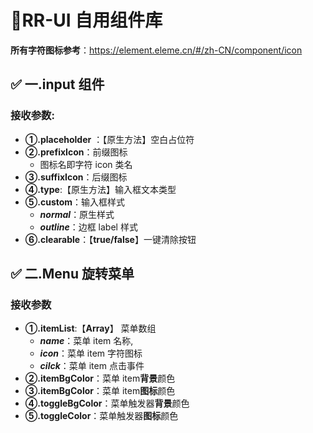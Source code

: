 # 🏁RR-UI 自用组件库

**所有字符图标参考**：https://element.eleme.cn/#/zh-CN/component/icon

## ✅ 一.input 组件

### 接收参数:

- **①.placeholder** ：【原生方法】空白占位符
- **②.prefixIcon**：前缀图标
  - 图标名即字符 icon 类名
- **③.suffixIcon**：后缀图标
- **④.type**:【原生方法】输入框文本类型
- **⑤.custom**：输入框样式
  - **_normal_**：原生样式
  - **_outline_**：边框 label 样式
- **⑥.clearable**：【**true/false**】一键清除按钮

## ✅ 二.Menu 旋转菜单

### 接收参数

- **①.itemList**:【**Array**】 菜单数组
  - **_name_**：菜单 item 名称,
  - **_icon_**：菜单 item 字符图标
  - **_cilck_**：菜单 item 点击事件
- **②.itemBgColor**：菜单 item**背景**颜色
- **③.itemBgColor**：菜单 item**图标**颜色
- **④.toggleBgColor**：菜单触发器**背景**颜色
- **⑤.toggleColor**：菜单触发器**图标**颜色
